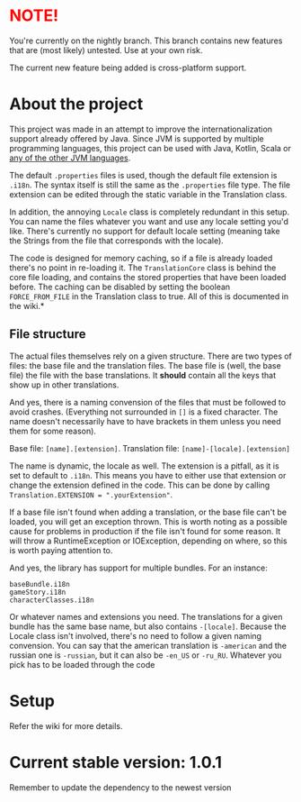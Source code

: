 <h1><b style="color:red">NOTE!</b></h1>

You're currently on the nightly branch. This branch contains new features that are (most likely) untested. Use at your own risk. 

The current new feature being added is cross-platform support.

# About the project

This project was made in an attempt to improve the internationalization support already offered by Java. Since JVM is supported by multiple programming languages, this project can be used with Java, Kotlin, Scala or [any of the other JVM languages](http://www.oracle.com/technetwork/articles/java/architect-languages-2266279.html). 

The default `.properties` files is used, though the default file extension is `.i18n`. The syntax itself is still the same as the `.properties` file type. The file extension can be edited through the static variable in the Translation class.

In addition, the annoying `Locale` class is completely redundant in this setup. You can name the files whatever you want and use any locale setting you'd like. There's currently no support for default locale setting (meaning take the Strings from the file that corresponds with the locale). 

The code is designed for memory caching, so if a file is already loaded there's no point in re-loading it. The `TranslationCore` class is behind the core file loading, and contains the stored properties that have been loaded before. The caching can be disabled by setting the boolean `FORCE_FROM_FILE` in the Translation class to true. All of this is documented in the wiki.*



## File structure

The actual files themselves rely on a given structure. There are two types of files: the base file and the translation files.
The base file is (well, the base file) the file with the base translations. It **should** contain all the keys that show up in other translations. 

And yes, there is a naming convension of the files that must be followed to avoid crashes. (Everything not surrounded in `[]` is a fixed character. The name doesn't necessarily have to have brackets in them unless you need them for some reason).

Base file: `[name].[extension]`.
Translation file: `[name]-[locale].[extension]`

The name is dynamic, the locale as well. The extension is a pitfall, as it is set to default to `.i18n`. This means you have to either use that extension or change the extension defined in the code. This can be done by calling `Translation.EXTENSION = ".yourExtension"`.

If a base file isn't found when adding a translation, or the base file can't be loaded, you will get an exception thrown. This is worth noting as a possible cause for problems in production if the file isn't found for some reason. It will throw a RuntimeException or IOException, depending on where, so this is worth paying attention to.

And yes, the library has support for multiple bundles. For an instance:

    baseBundle.i18n
    gameStory.i18n
    characterClasses.i18n
    
Or whatever names and extensions you need. The translations for a given bundle has the same base name, but also contains `-[locale]`. Because the Locale class isn't involved, there's no need to follow a given naming convension. You can say that the american translation is `-american` and the russian one is `-russian`, but it can also be `-en_US` or `-ru_RU`. Whatever you pick has to be loaded through the code

# Setup

Refer the wiki for more details. 

# Current stable version: 1.0.1

Remember to update the dependency to the newest version
